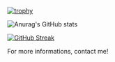 [![trophy](https://github-profile-trophy.vercel.app/?username=ryo-ma&theme=discord)](https://github.com/ryo-ma/github-profile-trophy)

![Anurag's GitHub stats](https://github-readme-stats.vercel.app/api?username=bruno561&theme=tokyonight&show_icons=true)

[![GitHub Streak](http://github-readme-streak-stats.herokuapp.com?user=bruno561&theme=tokyonight)](https://git.io/streak-stats)

For more informations, contact me!
